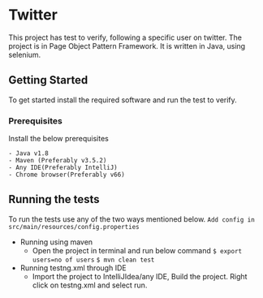 # Twitter

This project has test to verify, following a specific user on twitter. The project is in Page Object Pattern Framework. It is written in Java, using selenium.

## Getting Started

To get started install the required software and run the test to verify.

### Prerequisites

Install the below prerequisites

```
- Java v1.8
- Maven (Preferably v3.5.2) 
- Any IDE(Preferably IntelliJ)
- Chrome browser(Preferably v66)
```

## Running the tests

To run the tests use any of the two ways mentioned below.
```Add config in src/main/resources/config.properties```
- Running using maven
    - Open the project in terminal and run below command
    ```$ export users=no of users``` 
    ```$ mvn clean test``` 
- Running testng.xml through IDE  
    - Import the project to IntelliJIdea/any IDE, Build the project. Right click on testng.xml and select run.

